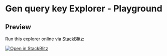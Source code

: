 # Gen query key Explorer - Playground

## Preview

Run this explorer online via [StackBlitz](https://stackblitz.com/github.com/Codezzzz/gen-query-key/tree/main/explorer):

[![Open in StackBlitz](https://developer.stackblitz.com/img/open_in_stackblitz.svg)](https://stackblitz.com/github.com/Codezzzz/gen-query-key/tree/main/explorer)
